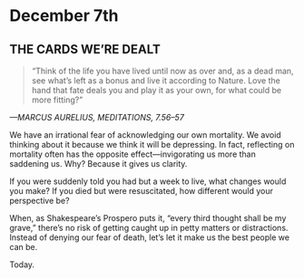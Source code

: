 # December 7th
## THE CARDS WE’RE DEALT

> “Think of the life you have lived until now as over and, as a dead man, see what’s left as a bonus and live it according to Nature. Love the hand that fate deals you and play it as your own, for what could be more fitting?”

*—MARCUS AURELIUS, MEDITATIONS, 7.56–57*

We have an irrational fear of acknowledging our own mortality. We avoid thinking about it because we think it will be depressing. In fact, reflecting on mortality often has the opposite effect—invigorating us more than saddening us. Why? Because it gives us clarity.

If you were suddenly told you had but a week to live, what changes would you make? If you died but were resuscitated, how different would your perspective be?

When, as Shakespeare’s Prospero puts it, “every third thought shall be my grave,” there’s no risk of getting caught up in petty matters or distractions. Instead of denying our fear of death, let’s let it make us the best people we can be.

Today.

